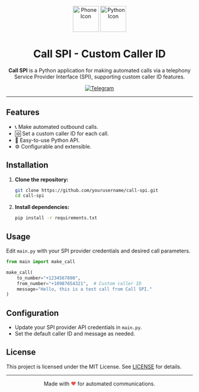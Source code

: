 <p align="center">
  <img src="https://img.icons8.com/ios-filled/100/000000/phone.png" alt="Phone Icon" width="70"/>
  <img src="https://img.icons8.com/color/96/000000/python--v1.png" alt="Python Icon" width="70"/>
</p>

<h1 align="center">Call SPI - Custom Caller ID</h1>

<p align="center">
  <b>Call SPI</b> is a Python application for making automated calls via a telephony Service Provider Interface (SPI), supporting custom caller ID features.
</p>

<p align="center">
  <a href="https://t.me/toolsbuy">
    <img src="https://camo.githubusercontent.com/b6aa193bb6a181fb4d1675178de6e74e31f22cf3d36b5c896f26055373f777ca/68747470733a2f2f696d672e736869656c64732e696f2f62616467652f436861742d54656c656772616d2d626c75653f7374796c653d666f722d7468652d6261646765266c6f676f3d74656c656772616d" alt="Telegram" style="max-width: 100%;" />
  </a>
</p>

---

## Features

- 📞 Make automated outbound calls.
- 🆔 Set a custom caller ID for each call.
- 🐍 Easy-to-use Python API.
- ⚙️ Configurable and extensible.

## Installation

1. **Clone the repository:**
   ```bash
   git clone https://github.com/yourusername/call-spi.git
   cd call-spi
   ```

2. **Install dependencies:**
   ```bash
   pip install -r requirements.txt
   ```

## Usage

Edit `main.py` with your SPI provider credentials and desired call parameters.

```python
from main import make_call

make_call(
    to_number="+1234567890",
    from_number="+10987654321",  # Custom caller ID
    message="Hello, this is a test call from Call SPI."
)
```

## Configuration

- Update your SPI provider API credentials in `main.py`.
- Set the default caller ID and message as needed.

## License

This project is licensed under the MIT License. See [LICENSE](LICENSE) for details.

---

<p align="center">
  Made with <span style="color: #e25555;">&#10084;</span> for automated communications.
</p>
